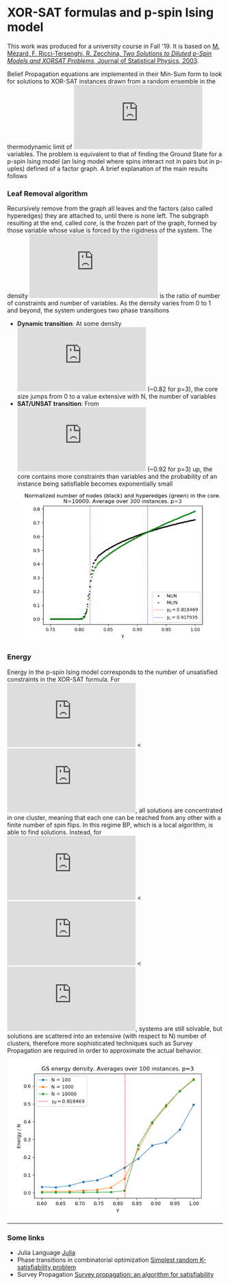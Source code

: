 # XOR-SAT formulas and p-spin Ising model
This work was produced for a university course in Fall '19. 
It is based on [M. Mézard, F. Ricci-Tersenghi, R. Zecchina, *Two Solutions to Diluted p-Spin Models
and XORSAT Problems*, Journal of Statistical Physics, 2003](http://chimera.roma1.infn.it/FEDERICO/Publications_files/2003_JSP_111_505.pdf).

Belief Propagation equations are implemented in their Min-Sum form to look for solutions to XOR-SAT instances drawn from a random ensemble in the thermodynamic limit of ![Ninf](https://latex.codecogs.com/gif.latex?N%5Crightarrow%20%5Cinfty) variables. 
The problem is equivalent to that of finding the Ground State for a p-spin Ising model (an Ising model where spins interact not in pairs but in p-uples) defined of a factor graph.
A brief explanation of the main results follows
### Leaf Removal algorithm
 Recursively remove from the graph all leaves and the factors (also called hyperedges) they are attached to, until there is none left. The subgraph resulting at the end, called *core*, is the frozen part of the graph, formed by those variable whose value is forced by the rigidness of the system.
 The density ![gamma](https://latex.codecogs.com/gif.latex?%5Cgamma) is the ratio of number of constraints and number of variables. As the density varies from 0 to 1 and beyond, the system undergoes two phase transitions
 - **Dynamic transition**: At some density ![gammad](https://latex.codecogs.com/gif.latex?%5Cgamma_d) (~0.82 for p=3), the core size jumps from 0 to a value extensive with N, the number of variables 
 - **SAT/UNSAT transition**: From ![gammac](https://latex.codecogs.com/gif.latex?%5Cgamma_c) (~0.92 for p=3) up,  the core contains more constraints than variables and the probability of an instance being satisfiable becomes exponentially small ![core](https://github.com/stecrotti/xorsat/blob/master/images/core.png?raw=true "Core")
 
 ### Energy
 Energy in the p-spin Ising model corresponds to the number of unsatisfied constraints in the XOR-SAT formula. For ![gamma](https://latex.codecogs.com/gif.latex?%5Cgamma)  < ![gammad](https://latex.codecogs.com/gif.latex?%5Cgamma_d), all solutions are concentrated in one cluster, meaning that each one can be reached from any other with a finite number of spin flips. In this regime BP, which is a local algorithm, is able to find solutions. Instead, for ![gammad](https://latex.codecogs.com/gif.latex?%5Cgamma_d) < ![gamma](https://latex.codecogs.com/gif.latex?%5Cgamma) < ![gammac](https://latex.codecogs.com/gif.latex?%5Cgamma_c), systems are still solvable, but solutions are scattered into an extensive (with respect to N) number of clusters, therefore more sophisticated techniques such as Survey Propagation are required in order
to approximate the actual behavior.
![energy](https://github.com/stecrotti/xorsat/blob/master/images/energy_light.png?raw=true  "Energy")
 
 ------------
 ### Some links
 - Julia Language [Julia](https://julialang.org/)
- Phase transitions in combinatorial optimization [Simplest random K-satisfiability problem](https://arxiv.org/abs/cond-mat/0011181)
- Survey Propagation [Survey propagation: an algorithm for satisfiability](https://arxiv.org/abs/cs/0212002)
 
 

  
 


<!--stackedit_data:
eyJoaXN0b3J5IjpbNDM2OTI5MjYyLC01MTcxMDYzNiwtMTEzNT
U2NzIzNSwtODE3NDczNDk1LDE0NTM3NTU5MjQsMTU0MzMzMTYx
NCwyMTIyNzA3OTc0LC0xMjcwMzIxMTI5LC0xOTIzNzYxOTYwLD
I3MDQzOTYzOCwtNDg0ODYxMTM5LDExMjQzMzQ2MzEsLTk1NTgw
NTg0MSwtMjA5Njc4OTIyMCwxMDU5ODkyOTUwLDIwODM2NzQ5My
wxMDI1ODU1NzM1XX0=
-->